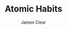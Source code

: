 ---
title: Atomic Habits
author: James Clear
category: Business & Economics
publisher: Penguin
publishdate: 2018-10-16
pages: 321
cover: http://books.google.com/books/content?id=XfFvDwAAQBAJ&printsec=frontcover&img=1&zoom=1&source=gbs_api
rating:
date read:
status:
---